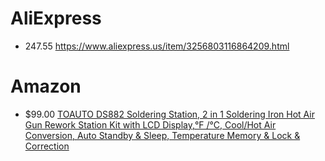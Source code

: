 # AliExpress
- 247.55 https://www.aliexpress.us/item/3256803116864209.html

# Amazon
- $99.00 [TOAUTO DS882 Soldering Station, 2 in 1 Soldering Iron Hot Air Gun Rework Station Kit with LCD Display,°F /°C, Cool/Hot Air Conversion, Auto Standby & Sleep, Temperature Memory & Lock & Correction](https://www.amazon.com/gp/product/B08L8YGYQZ)
